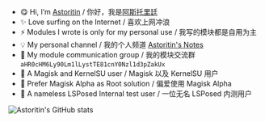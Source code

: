 - 😋 Hi, I’m [Astoritin](https://github.com/Astoritin) / 你好，我是[阿斯托里廷](https://github.com/Astoritin)
- ✨ Love surfing on the Internet / 喜欢上网冲浪
- ⚡ Modules I wrote is only for my personal use / 我写的模块都是自用为主
- 💡 My personal channel / 我的个人频道 [Astoritin's Notes](https://t.me/astoritinn)
- 🎉 My module communication group / 我的模块交流群 `aHR0cHM6Ly90Lm1lLystTE81cnY0Nzl1d3pZakUx`
- 🌱 A Magisk and KernelSU user / Magisk 以及 KernelSU 用户
- 🧨 Prefer Magisk Alpha as Root solution / 偏爱使用 Magisk Alpha
- 🐯 A nameless LSPosed Internal test user / 一位无名 LSPosed 内测用户

![Astoritin's GitHub stats](https://github-readme-stats.vercel.app/api?username=Astoritin&show_icons=true)
